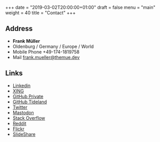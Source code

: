 +++
date = "2019-03-02T20:00:00+01:00"
draft = false
menu = "main"
weight = 40
title = "Contact"
+++

## Address

- **Frank Müller**
- Oldenburg / Germany / Europe / World
- Mobile Phone +49-174-1819758
- Mail [frank.mueller@themue.dev](mailto:frank.mueller@themue.dev)

## Links

- [Linkedin](https://www.linkedin.com/in/themue/)
- [XING](https://www.xing.com/profile/Frank_Mueller7/)
- [GitHub Private](https://github.com/themue)
- [GitHub Tideland](https://github.com/tideland)
- [Twitter](https://twitter.com/TheMue)
- [Mastodon](https://mastodon.technology/@themue)
- [Stack Overflow](https://stackoverflow.com/users/25814/themue)
- [Reddit](https://www.reddit.com/user/TheMue)
- [Flickr](https://www.flickr.com/photos/themue/)
- [SlideShare](https://www.slideshare.net/TheMue)
